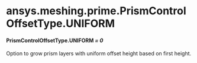 # ansys.meshing.prime.PrismControlOffsetType.UNIFORM



#### PrismControlOffsetType.UNIFORM *= 0*

Option to grow prism layers with uniform offset height based on first height.

<!-- !! processed by numpydoc !! -->
